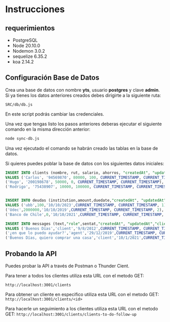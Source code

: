 # Instrucciones

## requerimientos
- PostgreSQL
- Node 20.10.0
- Nodemon 3.0.2
- sequelize 6.35.2
- koa 2.14.2

## Configuración Base de Datos
Crea una base de datos con nombre **yts**, usuario **postgres** y clave **admin**. Si ya tienes los datos anteriores creados debes dirigirte a la siguiente ruta:

`SRC/db/db.js`

En este script podrás cambiar las credenciales.

Una vez que tengas listo los pasos anteriores deberas ejecutar el siguiente comando en la misma dirección anterior:

````bash
node sync-db.js
````
Una vez ejecutado el comando se habrán creado las tablas en la base de datos.

Si quieres puedes poblar la base de datos con los siguientes datos iniciales:
```sql
INSERT INTO clients (nombre, rut, salario, ahorros, "createdAt", "updatedAt")
VALUES ('Carlos', '94569870', 80000, 100, CURRENT_TIMESTAMP, CURRENT_TIMESTAMP),
('Hugo', '200198678', 50000, 0, CURRENT_TIMESTAMP, CURRENT_TIMESTAMP),
('Rodrigo', '75438907', 10000, 100000, CURRENT_TIMESTAMP, CURRENT_TIMESTAMP);


INSERT INTO deudas (institution,amount,duedate,"createdAt", "updatedAt","clientId") 
VALUES ('ubb',100,'10/10/2023',CURRENT_TIMESTAMP, CURRENT_TIMESTAMP, 1),
('Udec',2000000,'10/10/2019',CURRENT_TIMESTAMP, CURRENT_TIMESTAMP, 2),
('Banco de Chile',0,'10/10/2021',CURRENT_TIMESTAMP, CURRENT_TIMESTAMP, 3);

INSERT INTO messages (text,"role",sentat,"createdAt", "updatedAt","clientId") 
VALUES ('Buenos Días','client','9/8/2012',CURRENT_TIMESTAMP, CURRENT_TIMESTAMP,1),
('¿en que lo puedo ayudar?','agent','29/12/2019',CURRENT_TIMESTAMP, CURRENT_TIMESTAMP,2),
('Buenos Días, quiero comprar una casa','client','10/1/2021',CURRENT_TIMESTAMP, CURRENT_TIMESTAMP,3);
```

## Probando la API
Puedes probar la API a través de Postman o Thunder Cient. 

Para tener a todos los clientes utiliza esta URL con el metodo GET:

`http://localhost:3001/clients`

Para obtener un cliente en especifico utiliza esta URL con el metodo GET:
`http://localhost:3001/clients/<id>`

Para hacerle un seguimiento a los clientes utiliza esta URL con el metodo GET:
`http://localhost:3001/clients/clients-to-do-follow-up`
